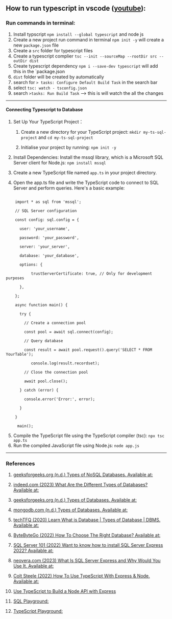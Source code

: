 ## How to run typescript in vscode ([youtube](https://www.youtube.com/watch?v=4zdBk6wisxc)): 

### Run commands in terminal: 
1. Install typscript `npm install --global typescript` and node js
2. Create a new project run command in terminal `npm init -y` will create a new `package.json` file
2. Create a `src` folder for typescript files  
3. Create a typescript complier `tsc --init --sourceMap --rootDir src --outDir dist`
4. Create typescript dependency `npm i --save-dev typescript` will add this in the `package.json 
5. `dist` folder will be created by automatically 
6. search for `> tasks: Configure Default Build Task` in the search bar
7. select `tsc: watch - tsconfig.json`
8. search `>tasks: Run Build Task` --> this is will watch the all the changes 

---

#### Connecting Typescript to Database
1. Set Up Your TypeScript Project：
    1. Create a new directory for your TypeScript project: `mkdir my-ts-sql-project` and  `cd my-ts-sql-project`

    2. Initialise your project by running: `npm init -y`

2. Install Dependencies: Install the mssql library, which is a Microsoft SQL Server client for Node.js: `npm install mssql`

3. Create a new TypeScript file named `app.ts` in your project directory.
4. Open the app.ts file and write the TypeScript code to connect to SQL Server and perform queries. Here's a basic example:

```

    import * as sql from 'mssql';
    
    // SQL Server configuration
    
    const config: sql.config = {
    
      user: 'your_username',
    
      password: 'your_password',
    
      server: 'your_server',
    
      database: 'your_database',
    
      options: {
    
           trustServerCertificate: true, // Only for development purposes
    
      },
    
    };
    
    async function main() {
    
      try {
    
        // Create a connection pool
    
        const pool = await sql.connect(config);
    
        // Query database
    
        const result = await pool.request().query('SELECT * FROM YourTable');
    
           console.log(result.recordset);
    
        // Close the connection pool
    
        await pool.close();
    
      } catch (error) {
    
        console.error('Error:', error);
    
      }
    
    }
    
     main();

```

5. Compile the TypeScript file using the TypeScript compiler (tsc): `npx tsc app.ts`
6. Run the compiled JavaScript file using Node.js: `node app.js`


---
### References
1. [geeksforgeeks.org (n.d.) Types of NoSQL Databases. Available at:](https://www.geeksforgeeks.org/types-of-nosql-databases/)

2. [indeed.com (2023) What Are the Different Types of Databases? Available at:](https://www.indeed.com/career-advice/career-development/types-of-databases)

3. [geeksforgeeks.org (n.d.) Types of Databases. Available at:](https://www.geeksforgeeks.org/types-of-databases/)

4. [mongodb.com (n.d.) Types of Databases. Available at:](https://www.mongodb.com/databases/types)

5. [techTFQ  (2020) Learn What is Database | Types of Database | DBMS. Available at:](https://www.youtube.com/watch?v=j09EQ-xlh88)

6. [ByteByteGo  (2022) How To Choose The Right Database? Available at:](https://www.youtube.com/watch?v=kkeFE6iRfMM)

7. [SQL Server 101 (2022) Want to know how to install SQL Server Express 2022? Available at:](https://www.youtube.com/watch?v=PBG40wvhiG0)

8. [neovera.com (2023) What Is SQL Server Express and Why Would You Use It. Available at:](https://neovera.com/sql-server-express-use/)

9. [Colt Steele (2022) How To Use TypeScript With Express & Node. Available at:](https://www.youtube.com/watch?v=qy8PxD3alWw)
10. [Use TypeScript to Build a Node API with Express](https://developer.okta.com/blog/2018/11/15/node-express-typescript)

11. [SQL Playground:](https://www.db-fiddle.com/)
12. [TypeScript Playground:](https://www.typescriptlang.org/play?#code/PTAEHUFMBsGMHsC2lQBd5oBYoCoE8AHSAZVgCcBLA1UABWgEM8BzM+AVwDsATAGiwoBnUENANQAd0gAjQRVSQAUCEmYKsTKGYUAbpGF4OY0BoadYKdJMoL+gzAzIoz3UNEiPOofEVKVqAHSKymAAmkYI7NCuqGqcANag8ABmIjQUXrFOKBJMggBcISGgoAC0oACCbvCwDKgU8JkY7p7ehCTkVDQS2E6gnPCxGcwmZqDSTgzxxWWVoASMFmgYkAAeRJTInN3ymj4d-jSCeNsMq-wuoPaOltigAKoASgAywhK7SbGQZIIz5VWCFzSeCrZagNYbChbHaxUDcCjJZLfSDbExIAgUdxkUBIursJzCFJtXydajBBCcQQ0MwAUVWDEQC0gADVHBQGNJ3KAALygABEAAkYNAMOB4GRonzFBTBPB3AERcwABS0+mM9ysygc9wASmCKhwzQ8ZC8iHFzmB7BoXzcZmY7AYzEg-Fg0HUiQ58D0Ii8fLpDKZgj5SWxfPADlQAHJhAA5SASPlBFQAeS+ZHegmdWkgR1QjgUrmkeFATjNOmGWH0KAQiGhwkuNok4uiIgMHGxCyYrA4PCCJSAA)
